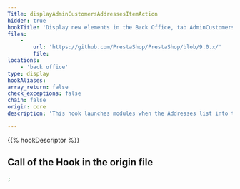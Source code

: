 ```yaml
---
Title: displayAdminCustomersAddressesItemAction
hidden: true
hookTitle: 'Display new elements in the Back Office, tab AdminCustomers, Addresses actions'
files:
    -
        url: 'https://github.com/PrestaShop/PrestaShop/blob/9.0.x/'
        file: 
locations:
    - 'back office'
type: display
hookAliases: 
array_return: false
check_exceptions: false
chain: false
origin: core
description: 'This hook launches modules when the Addresses list into the AdminCustomers tab is displayed in the Back Office'

---
```


{{% hookDescriptor %}}

## Call of the Hook in the origin file

```php
;
```
